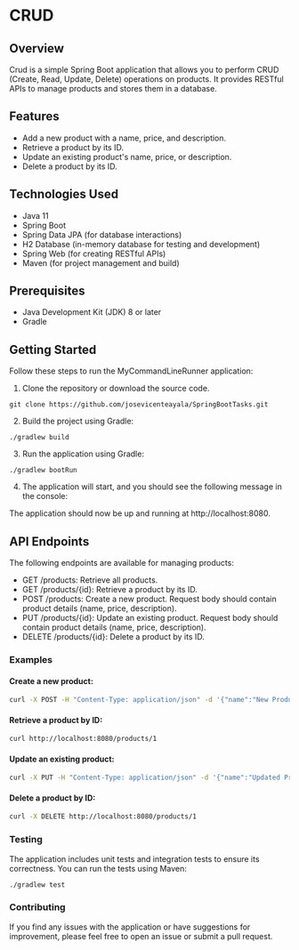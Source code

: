 # CRUD

## Overview
Crud is a simple Spring Boot application that allows you to perform CRUD (Create, Read, Update, Delete) operations on products. It provides RESTful APIs to manage products and stores them in a database.

## Features
- Add a new product with a name, price, and description.
- Retrieve a product by its ID.
- Update an existing product's name, price, or description.
- Delete a product by its ID.

## Technologies Used
- Java 11
- Spring Boot
- Spring Data JPA (for database interactions)
- H2 Database (in-memory database for testing and development)
- Spring Web (for creating RESTful APIs)
- Maven (for project management and build)

## Prerequisites
- Java Development Kit (JDK) 8 or later
- Gradle

## Getting Started
Follow these steps to run the MyCommandLineRunner application:

1. Clone the repository or download the source code.

```
git clone https://github.com/josevicenteayala/SpringBootTasks.git
```

2. Build the project using Gradle:

```
./gradlew build
```

3. Run the application using Gradle:
```
./gradlew bootRun
```


4. The application will start, and you should see the following message in the console:

The application should now be up and running at http://localhost:8080.

## API Endpoints
The following endpoints are available for managing products:

- GET /products: Retrieve all products.
- GET /products/{id}: Retrieve a product by its ID.
- POST /products: Create a new product. Request body should contain product details (name, price, description).
- PUT /products/{id}: Update an existing product. Request body should contain product details (name, price, description).
- DELETE /products/{id}: Delete a product by its ID.

### Examples
#### Create a new product:

``` bash
curl -X POST -H "Content-Type: application/json" -d '{"name":"New Product","price":19.99,"description":"New Product Description"}' http://localhost:8080/products
```

#### Retrieve a product by ID:

``` bash
curl http://localhost:8080/products/1
```

#### Update an existing product:
```bash
curl -X PUT -H "Content-Type: application/json" -d '{"name":"Updated Product","price":24.99,"description":"Updated Product Description"}' http://localhost:8080/products/1
```

#### Delete a product by ID:
```bash
curl -X DELETE http://localhost:8080/products/1
```

###  Testing
The application includes unit tests and integration tests to ensure its correctness. You can run the tests using Maven:

```bash
./gradlew test
```
### Contributing
If you find any issues with the application or have suggestions for improvement, please feel free to open an issue or submit a pull request.

